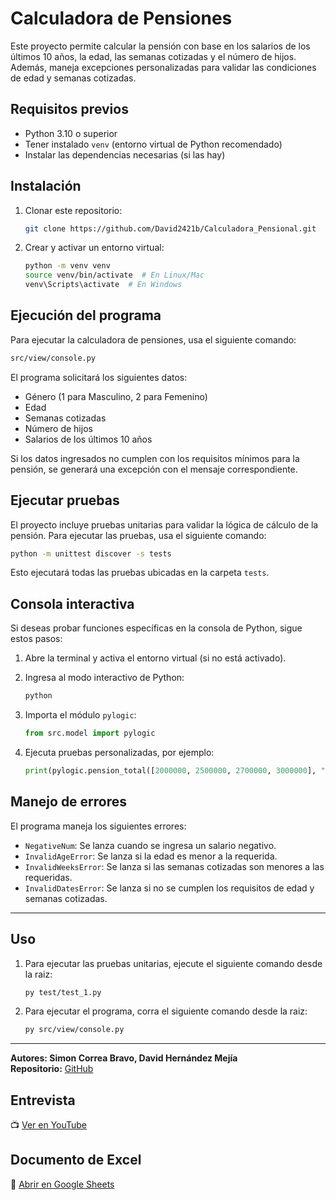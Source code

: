 # Calculadora de Pensiones

Este proyecto permite calcular la pensión con base en los salarios de los últimos 10 años, la edad, las semanas cotizadas y el número de hijos. Además, maneja excepciones personalizadas para validar las condiciones de edad y semanas cotizadas.

## Requisitos previos

- Python 3.10 o superior
- Tener instalado `venv` (entorno virtual de Python recomendado)
- Instalar las dependencias necesarias (si las hay)

## Instalación

1. Clonar este repositorio:
   ```bash
   git clone https://github.com/David2421b/Calculadora_Pensional.git
   ```
2. Crear y activar un entorno virtual:
   ```bash
   python -m venv venv
   source venv/bin/activate  # En Linux/Mac
   venv\Scripts\activate  # En Windows
   ```

## Ejecución del programa

Para ejecutar la calculadora de pensiones, usa el siguiente comando:

```bash
src/view/console.py
```

El programa solicitará los siguientes datos:

- Género (1 para Masculino, 2 para Femenino)
- Edad
- Semanas cotizadas
- Número de hijos
- Salarios de los últimos 10 años

Si los datos ingresados no cumplen con los requisitos mínimos para la pensión, se generará una excepción con el mensaje correspondiente.

## Ejecutar pruebas

El proyecto incluye pruebas unitarias para validar la lógica de cálculo de la pensión. Para ejecutar las pruebas, usa el siguiente comando:

```bash
python -m unittest discover -s tests
```

Esto ejecutará todas las pruebas ubicadas en la carpeta `tests`.

## Consola interactiva

Si deseas probar funciones específicas en la consola de Python, sigue estos pasos:

1. Abre la terminal y activa el entorno virtual (si no está activado).

2. Ingresa al modo interactivo de Python:
   ```bash
   python
   ```
3. Importa el módulo `pylogic`:
   ```python
   from src.model import pylogic
   ```
4. Ejecuta pruebas personalizadas, por ejemplo:
   ```python
   print(pylogic.pension_total([2000000, 2500000, 2700000, 3000000], "Masculino", 63, 1400, 2))
   ```

## Manejo de errores

El programa maneja los siguientes errores:

- `NegativeNum`: Se lanza cuando se ingresa un salario negativo.
- `InvalidAgeError`: Se lanza si la edad es menor a la requerida.
- `InvalidWeeksError`: Se lanza si las semanas cotizadas son menores a las requeridas.
- `InvalidDatesError`: Se lanza si no se cumplen los requisitos de edad y semanas cotizadas.

---

## Uso

   1. Para ejecutar las pruebas unitarias, ejecute el siguiente comando desde la raiz:
      ```bash
      py test/test_1.py
      ```
   
   2. Para ejecutar el programa, corra el siguiente comando desde la raiz:
      ```bash
      py src/view/console.py
      ```
   
      

---
**Autores: Simon Correa Bravo, David Hernández Mejía**\
**Repositorio:** [GitHub](https://github.com/tu-usuario/tu-repositorio)


## Entrevista  
📺 [Ver en YouTube](https://youtu.be/5jBNKtJzQe4?si=5xQrhLlG16mk0w0V)  

## Documento de Excel  
📂 [Abrir en Google Sheets](https://docs.google.com/spreadsheets/d/1kuuWBAFq2SusGgKoASq2CQfCwAenW69s/edit?usp=sharing&ouid=114415268604794066439&rtpof=true&sd=true)  
